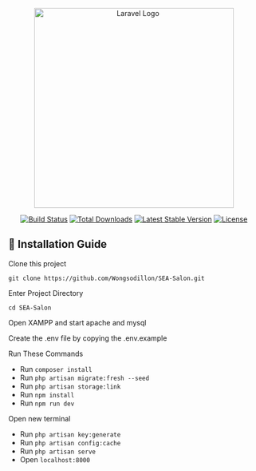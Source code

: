 <p align="center"><a href="https://laravel.com" target="_blank"><img src="https://raw.githubusercontent.com/laravel/art/master/logo-lockup/5%20SVG/2%20CMYK/1%20Full%20Color/laravel-logolockup-cmyk-red.svg" width="400" alt="Laravel Logo"></a></p>

<p align="center">
<a href="https://github.com/laravel/framework/actions"><img src="https://github.com/laravel/framework/workflows/tests/badge.svg" alt="Build Status"></a>
<a href="https://packagist.org/packages/laravel/framework"><img src="https://img.shields.io/packagist/dt/laravel/framework" alt="Total Downloads"></a>
<a href="https://packagist.org/packages/laravel/framework"><img src="https://img.shields.io/packagist/v/laravel/framework" alt="Latest Stable Version"></a>
<a href="https://packagist.org/packages/laravel/framework"><img src="https://img.shields.io/packagist/l/laravel/framework" alt="License"></a>
</p>

## 📜 Installation Guide

Clone this project
```
git clone https://github.com/Wongsodillon/SEA-Salon.git
```

Enter Project Directory
```
cd SEA-Salon
```

Open XAMPP and start apache and mysql

Create the .env file by copying the .env.example

Run These Commands
- Run `composer install`
- Run `php artisan migrate:fresh --seed`
- Run `php artisan storage:link`
- Run `npm install`
- Run `npm run dev`

Open new terminal
- Run `php artisan key:generate`
- Run `php artisan config:cache`
- Run `php artisan serve`
- Open `localhost:8000`
